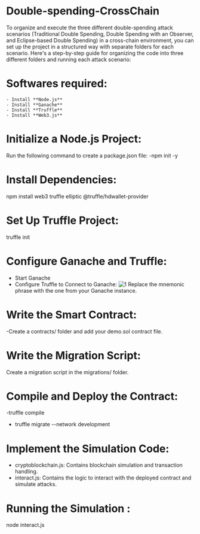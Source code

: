 # Double-spending-CrossChain
To organize and execute the three different double-spending attack scenarios (Traditional Double Spending, Double Spending with an Observer, and Eclipse-based Double Spending) in a cross-chain environment, you can set up the project in a structured way with separate folders for each scenario. Here's a step-by-step guide for organizing the code into three different folders and running each attack scenario: 


# Softwares required:
    - Install **Node.js**
    - Install **Ganache**
    - Install **Truffle**
    - Install **Web3.js**
# Initialize a Node.js Project:
  Run the following command to create a package.json file:
   -npm init -y
# Install Dependencies:
   npm install web3 truffle elliptic @truffle/hdwallet-provider
# Set Up Truffle Project:
  truffle init
# Configure Ganache and Truffle:
  - Start Ganache
  - Configure Truffle to Connect to Ganache:
    ![1](https://github.com/user-attachments/assets/033cbbe8-196b-4b6d-8118-37bcadb4bc9f)
    Replace the mnemonic phrase with the one from your Ganache instance.
# Write the Smart Contract:
 -Create a contracts/ folder and add your demo.sol contract file.
# Write the Migration Script:
  Create a migration script in the migrations/ folder.
# Compile and Deploy the Contract:
  -truffle compile
  - truffle migrate --network development
# Implement the Simulation Code:
 - cryptoblockchain.js: Contains blockchain simulation and transaction handling.
 - interact.js: Contains the logic to interact with the deployed contract and simulate attacks.
# Running the Simulation :
 node  interact.js
